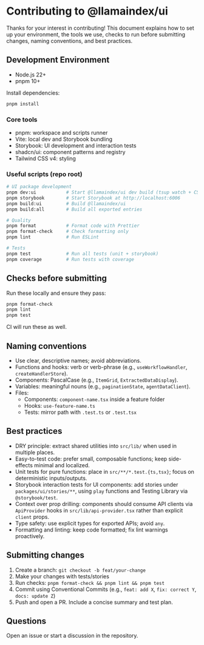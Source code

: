 # Contributing to @llamaindex/ui

Thanks for your interest in contributing! This document explains how to set up your environment, the tools we use, checks to run before submitting changes, naming conventions, and best practices.

## Development Environment

- Node.js 22+
- pnpm 10+

Install dependencies:

```bash
pnpm install
```

### Core tools
- pnpm: workspace and scripts runner
- Vite: local dev and Storybook bundling
- Storybook: UI development and interaction tests
- shadcn/ui: component patterns and registry
- Tailwind CSS v4: styling

### Useful scripts (repo root)

```bash
# UI package development
pnpm dev:ui           # Start @llamaindex/ui dev build (tsup watch + CSS)
pnpm storybook        # Start Storybook at http://localhost:6006
pnpm build:ui         # Build @llamaindex/ui
pnpm build:all        # Build all exported entries

# Quality
pnpm format           # Format code with Prettier
pnpm format-check     # Check formatting only
pnpm lint             # Run ESLint

# Tests
pnpm test             # Run all tests (unit + storybook)
pnpm coverage         # Run tests with coverage
```

## Checks before submitting

Run these locally and ensure they pass:

```bash
pnpm format-check
pnpm lint
pnpm test
```

CI will run these as well.

## Naming conventions

- Use clear, descriptive names; avoid abbreviations.
- Functions and hooks: verb or verb-phrase (e.g., `useWorkflowHandler`, `createHandlerStore`).
- Components: PascalCase (e.g., `ItemGrid`, `ExtractedDataDisplay`).
- Variables: meaningful nouns (e.g., `paginationState`, `agentDataClient`).
- Files:
  - Components: `component-name.tsx` inside a feature folder
  - Hooks: `use-feature-name.ts`
  - Tests: mirror path with `.test.ts` or `.test.tsx`

## Best practices

- DRY principle: extract shared utilities into `src/lib/` when used in multiple places.
- Easy-to-test code: prefer small, composable functions; keep side-effects minimal and localized.
- Unit tests for pure functions: place in `src/**/*.test.{ts,tsx}`; focus on deterministic inputs/outputs.
- Storybook interaction tests for UI components: add stories under `packages/ui/stories/**`, using `play` functions and Testing Library via `@storybook/test`.
- Context over prop drilling: components should consume API clients via `ApiProvider` hooks in `src/lib/api-provider.tsx` rather than explicit `client` props.
- Type safety: use explicit types for exported APIs; avoid `any`.
- Formatting and linting: keep code formatted; fix lint warnings proactively.

## Submitting changes

1. Create a branch: `git checkout -b feat/your-change`
2. Make your changes with tests/stories
3. Run checks: `pnpm format-check && pnpm lint && pnpm test`
4. Commit using Conventional Commits (e.g., `feat: add X`, `fix: correct Y`, `docs: update Z`)
5. Push and open a PR. Include a concise summary and test plan.

## Questions

Open an issue or start a discussion in the repository.
